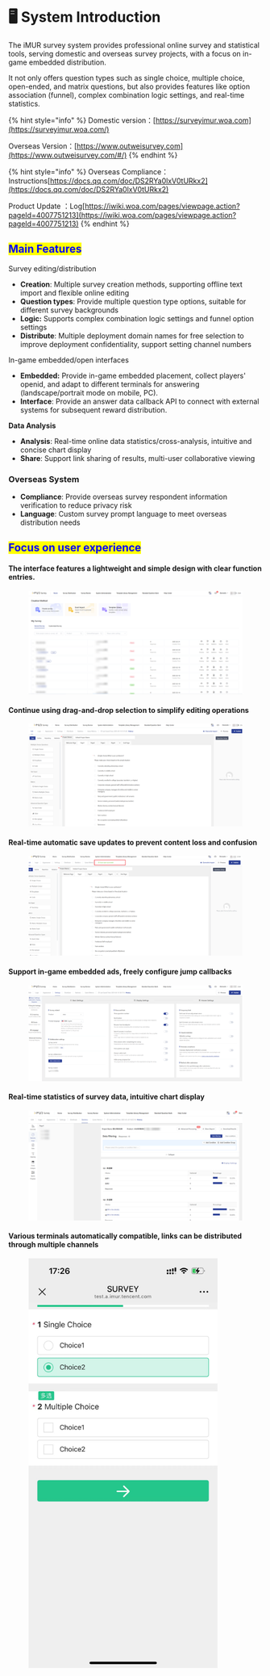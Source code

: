 # 🖥️ System Introduction

The iMUR survey system provides professional online survey and statistical tools, serving domestic and overseas survey projects, with a focus on in-game embedded distribution.&#x20;

It not only offers question types such as single choice, multiple choice, open-ended, and matrix questions, but also provides features like option association (funnel), complex combination logic settings, and real-time statistics.

{% hint style="info" %}
Domestic version：[https://surveyimur.woa.com](https://surveyimur.woa.com/)

Overseas Version：[https://www.outweisurvey.com](https://www.outweisurvey.com/#/)
{% endhint %}

{% hint style="info" %}
Overseas Compliance： Instructions[https://docs.qq.com/doc/DS2RYa0lxV0tURkx2](https://docs.qq.com/doc/DS2RYa0lxV0tURkx2)

Product Update ：Log[https://iwiki.woa.com/pages/viewpage.action?pageId=4007751213](https://iwiki.woa.com/pages/viewpage.action?pageId=4007751213)
{% endhint %}

## <mark style="color:blue;">Main Features</mark>

Survey editing/distribution

* **Creation**: Multiple survey creation methods, supporting offline text import and flexible online editing
* **Question types**: Provide multiple question type options, suitable for different survey backgrounds
* **Logic:** Supports complex combination logic settings and funnel option settings
* **Distribute**: Multiple deployment domain names for free selection to improve deployment confidentiality, support setting channel numbers

In-game embedded/open interfaces

* **Embedded:** Provide in-game embedded placement, collect players' openid, and adapt to different terminals for answering (landscape/portrait mode on mobile, PC).
* **Interface**: Provide an answer data callback API to connect with external systems for subsequent reward distribution.

**Data Analysis**

* **Analysis**: Real-time online data statistics/cross-analysis, intuitive and concise chart display
* **Share**: Support link sharing of results, multi-user collaborative viewing

### Overseas System

* **Compliance**: Provide overseas survey respondent information verification to reduce privacy risk
* **Language**: Custom survey prompt language to meet overseas distribution needs

##

## <mark style="color:blue;">Focus on user experience</mark>

#### The interface features a lightweight and simple design with clear function entries.

<figure><img src="../.gitbook/assets/image (836).png" alt=""><figcaption></figcaption></figure>

#### Continue using drag-and-drop selection to simplify editing operations

<figure><img src="../.gitbook/assets/image (5) (1) (1) (1) (1).png" alt=""><figcaption></figcaption></figure>

#### Real-time automatic save updates to prevent content loss and confusion

<figure><img src="../.gitbook/assets/image (1) (1) (1) (1) (1) (1) (1) (1) (1) (1) (1) (1).png" alt=""><figcaption></figcaption></figure>

#### Support in-game embedded ads, freely configure jump callbacks

<figure><img src="../.gitbook/assets/image (2) (1) (1) (1) (1) (1) (1) (1) (1) (1).png" alt=""><figcaption></figcaption></figure>

#### Real-time statistics of survey data, intuitive chart display

<figure><img src="../.gitbook/assets/image (3) (1) (1) (1) (1) (1) (1).png" alt=""><figcaption></figcaption></figure>

#### Various terminals automatically compatible, links can be distributed through multiple channels

<div align="left"><figure><img src="../.gitbook/assets/67aa70917fd2f973f502dadced841f4.jpg" alt="" width="375"><figcaption></figcaption></figure></div>







